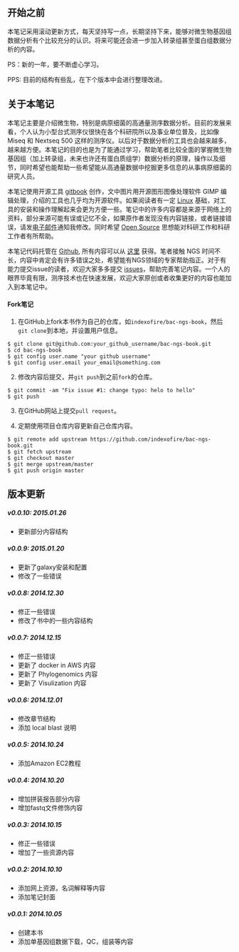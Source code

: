 ## 开始之前

本笔记采用滚动更新方式，每天坚持写一点，长期坚持下来，能够对微生物基因组数据分析有个比较充分的认识。将来可能还会进一步加入转录组甚至蛋白组数据分析的内容。

PS：新的一年，要不断虚心学习。

PPS: 目前的结构有些乱，在下个版本中会进行整理改进。

## 关于本笔记

本笔记主要是介绍微生物，特别是病原细菌的高通量测序数据分析。目前的发展来看，个人认为小型台式测序仪很快在各个科研院所以及事业单位普及，比如像 Miseq 和 Nextseq 500 这样的测序仪。以后对于数据分析的工具也会越来越多，越来越方便。本笔记的目的也是为了能通过学习，帮助笔者比较全面的掌握微生物基因组（加上转录组，未来也许还有蛋白质组学）数据分析的原理，操作以及细节，同时希望也能帮助一些希望能从高通量数据中挖掘更多信息的从事病原细菌的研究人员。

本笔记使用开源工具 [gitbook][] 创作，文中图片用开源图形图像处理软件 GIMP 编辑处理，介绍的工具也几乎均为开源软件。如果阅读者有一定 [Linux][] 基础，对工具的安装和操作理解起来会更为方便一些。笔记中的许多内容都是来源于网络上的资料，部分来源可能有误或记忆不全，如果原作者发现没有内容链接，或者链接错误，请发[电子邮件](mailto:indexofire@gmail.com)通知我修改。同时希望 [Open Source][] 思想能对科研工作和科研工作者有所帮助。

本笔记代码托管在 [Github][], 所有内容可以从 [这里](http://github.com/indexofire/bac-ngs-book.git) 获得。笔者接触 NGS 时间不长，内容中肯定会有许多错误之处，希望能有NGS领域的专家帮助指正。对于有能力提交issue的读者，欢迎大家多多提交 [issues](https://github.com/indexofire/bac-ngs-book/issues)，帮助完善笔记内容。一个人的眼界毕竟有限，测序技术也在快速发展，欢迎大家原创或者收集更好的内容也能加入到本笔记中。

#### Fork笔记

1. 在GitHub上fork本书作为自己的仓库，如`indexofire/bac-ngs-book`，然后`git clone`到本地，并设置用户信息。

```
$ git clone git@github.com:your_github_username/bac-ngs-book.git
$ cd bac-ngs-book
$ git config user.name "your github username"
$ git config user.email your_email@something.com
```

2. 修改内容后提交，并`git push`到之前`fork`的仓库。

```
$ git commit -am "Fix issue #1: change typo: helo to hello"
$ git push
```

3. 在GitHub网站上提交`pull request`。

4. 定期使用项目仓库内容更新自己仓库内容。

```
$ git remote add upstream https://github.com/indexofire/bac-ngs-book.git
$ git fetch upstream
$ git checkout master
$ git merge upstream/master
$ git push origin master
```

## 版本更新

##### v0.0.10: 2015.01.26

 * 更新部分内容结构

##### v0.0.9: 2015.01.20

 * 更新了galaxy安装和配置
 * 修改了一些错误

##### v0.0.8: 2014.12.30

 * 修正一些错误
 * 修改了书中的一些内容结构

##### v0.0.7: 2014.12.15

 * 修正一些错误
 * 更新了 docker in AWS 内容
 * 更新了 Phylogenomics 内容
 * 更新了 Visulization 内容

##### v0.0.6: 2014.12.01

 * 修改章节结构
 * 添加 local blast 说明

##### v0.0.5: 2014.10.24

 * 添加Amazon EC2教程

##### v0.0.4: 2014.10.20

 * 增加拼装报告部分内容
 * 增加fastq文件修饰内容

##### v0.0.3: 2014.10.15

 * 修正一些错误
 * 增加了一些资源内容

##### v0.0.2: 2014.10.10

 * 添加网上资源，名词解释等内容
 * 添加笔记封面

##### v0.0.1: 2014.10.05

 * 创建本书
 * 添加单基因组数据下载，QC，组装等内容

[Linux]: http://www.linux.com/ "Linux"
[Illumina]: http://www.illumina.com/ "Illumina"
[MiSeq]: http://www.illumina.com/search.ilmn?search=MiSeq&Pg=1&ilmn_search_btn.x=1 "MiSeq"
[gitbook]: http://www.gitbook.io/ "Git Book"
[Open Source]: http://opensource.org/ "开源思想"
[Linux]: http://www.linux.com/ "Linux"
[Github]: https://www.github.com/ "Github"
